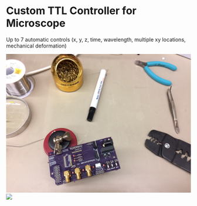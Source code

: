 # Custom TTL Controller for Microscope 

Up to 7 automatic controls (x, y, z, time, wavelength, multiple xy locations, mechanical deformation)

<img src="https://github.com/mariavmukhina/Custom_TTL_Controller_for_Microscope/blob/main/images/controller.jpg">  

<img src="https://github.com/mariavmukhina/Custom_TTL_Controller_for_Microscope/blob/main/images/TTL%20triggering%20scheme.png">
